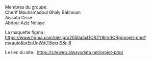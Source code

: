 Membres du groupe:  
Cherif Mouhamadoul Ghaly Bakhoum  
Aissata Cissé  
Abdoul Aziz Ndiaye  

La maquette figma : https://www.figma.com/design/2050a5st1CRZY8jitr3ORg/projet-php?m=auto&t=EnUqWdtT8gkrjS8r-6

Le lien du site : https://siteweb.alwaysdata.net/projet-php/
